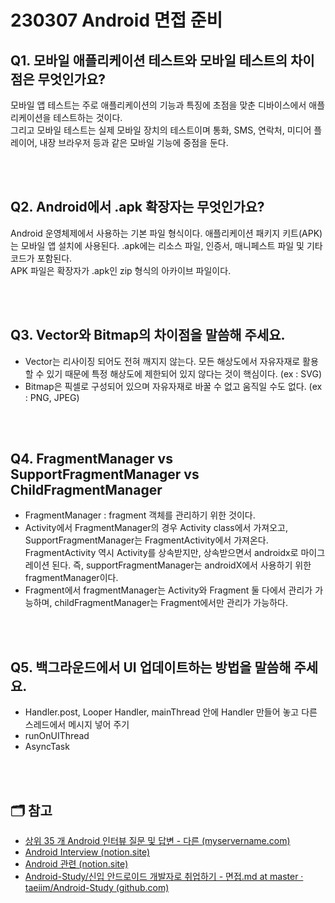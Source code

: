 # 230307 Android 면접 준비

## Q1. 모바일 애플리케이션 테스트와 모바일 테스트의 차이점은 무엇인가요?
모바일 앱 테스트는 주로 애플리케이션의 기능과 특징에 초점을 맞춘 디바이스에서 애플리케이션을 테스트하는 것이다.  
그리고 모바일 테스트는 실제 모바일 장치의 테스트이며 통화, SMS, 연락처, 미디어 플레이어, 내장 브라우저 등과 같은 모바일 기능에 중점을 둔다.

<br/>
<br/>

## Q2. Android에서 .apk 확장자는 무엇인가요?
Android 운영체제에서 사용하는 기본 파일 형식이다. 애플리케이션 패키지 키트(APK)는 모바일 앱 설치에 사용된다. .apk에는 리소스 파일, 인증서, 매니페스트 파일 및 기타 코드가 포함된다.  
APK 파일은 확장자가 .apk인 zip 형식의 아카이브 파일이다.

<br/>
<br/>

## Q3. Vector와 Bitmap의 차이점을 말씀해 주세요.
- Vector는 리사이징 되어도 전혀 깨지지 않는다. 모든 해상도에서 자유자재로 활용할 수 있기 때문에 특정 해상도에 제한되어 있지 않다는 것이 핵심이다. (ex : SVG)
- Bitmap은 픽셀로 구성되어 있으며 자유자재로 바꿀 수 없고 움직일 수도 없다. (ex : PNG, JPEG)

<br/>
<br/>

## Q4. FragmentManager vs SupportFragmentManager vs ChildFragmentManager
- FragmentManager : fragment 객체를 관리하기 위한 것이다.
- Activity에서 FragmentManager의 경우 Activity class에서 가져오고, SupportFragmentManager는 FragmentActivity에서 가져온다. FragmentActivity 역시 Activity를 상속받지만, 상속받으면서 androidx로 마이그레이션 된다. 즉, supportFragmentManager는 androidX에서 사용하기 위한 fragmentManager이다.
- Fragment에서 fragmentManager는 Activity와 Fragment 둘 다에서 관리가 가능하며, childFragmentManager는 Fragment에서만 관리가 가능하다.

<br/>
<br/>

## Q5. 백그라운드에서 UI 업데이트하는 방법을 말씀해 주세요.
- Handler.post, Looper Handler, mainThread 안에 Handler 만들어 놓고 다른 스레드에서 메시지 넣어 주기
- runOnUIThread
- AsyncTask

<br/>
<br/>

## 🗂 참고
- [상위 35 개 Android 인터뷰 질문 및 답변 - 다른 (myservername.com)](https://ko.myservername.com/top-35-android-interview-questions)
- [Android Interview (notion.site)](https://www.notion.so/3ce7ddf12ddb413a9d2213173654d52c)
- [Android 관련 (notion.site)](https://www.notion.so/f6a62f46c5954fa2ae01a7fae36feeef)
- [Android-Study/신입 안드로이드 개발자로 취업하기 - 면접.md at master · taeiim/Android-Study (github.com)](https://github.com/taeiim/Android-Study/blob/master/study/week16/%EC%95%88%EB%93%9C%EB%A1%9C%EC%9D%B4%EB%93%9C%20%EA%B0%9C%EB%B0%9C%EC%9E%90%EB%A1%9C%20%EC%B7%A8%EC%97%85%ED%95%98%EA%B8%B0%20-%20%EB%A9%B4%EC%A0%91/%EC%8B%A0%EC%9E%85%20%EC%95%88%EB%93%9C%EB%A1%9C%EC%9D%B4%EB%93%9C%20%EA%B0%9C%EB%B0%9C%EC%9E%90%EB%A1%9C%20%EC%B7%A8%EC%97%85%ED%95%98%EA%B8%B0%20-%20%EB%A9%B4%EC%A0%91.md)
